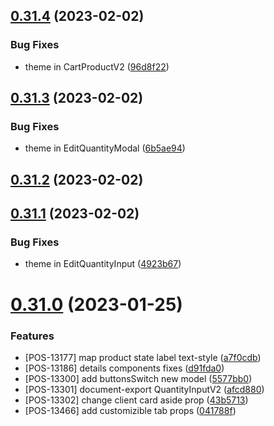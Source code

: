 ## [0.31.4](https://github.com/idbi/components/compare/v0.31.3...v0.31.4) (2023-02-02)


### Bug Fixes

* theme in CartProductV2 ([96d8f22](https://github.com/idbi/components/commit/96d8f22043aae49ce4207bc8b85bbddba10dadf5))



## [0.31.3](https://github.com/idbi/components/compare/v0.31.2...v0.31.3) (2023-02-02)


### Bug Fixes

* theme in EditQuantityModal ([6b5ae94](https://github.com/idbi/components/commit/6b5ae940e0d50e4fc362602053713b146afe3960))



## [0.31.2](https://github.com/idbi/components/compare/v0.31.1...v0.31.2) (2023-02-02)



## [0.31.1](https://github.com/idbi/components/compare/v0.31.0...v0.31.1) (2023-02-02)


### Bug Fixes

* theme in EditQuantityInput ([4923b67](https://github.com/idbi/components/commit/4923b67b29fa0e0b056016977d66b7ff855022f8))



# [0.31.0](https://github.com/idbi/components/compare/v0.30.3...v0.31.0) (2023-01-25)


### Features

* [POS-13177] map product state label text-style ([a7f0cdb](https://github.com/idbi/components/commit/a7f0cdbb80ba93e0853e9909b22af6f4989a349c))
* [POS-13186] details components fixes ([d91fda0](https://github.com/idbi/components/commit/d91fda0bb71ea6c5970cd6d13a292195e1d591b3))
* [POS-13300] add buttonsSwitch new model ([5577bb0](https://github.com/idbi/components/commit/5577bb0cfb8c4fc91308a1919a0cc62f9945e6ff))
* [POS-13301] document-export QuantityInputV2 ([afcd880](https://github.com/idbi/components/commit/afcd880f81eb35833449786904bf680c969c4dda))
* [POS-13302] change client card aside prop ([43b5713](https://github.com/idbi/components/commit/43b57130dd57034c25088cbcf8867b02caebaeaf))
* [POS-13466] add customizible tab props ([041788f](https://github.com/idbi/components/commit/041788fd2fae97fcc89483bc882e9e0a0fbd2c11))



